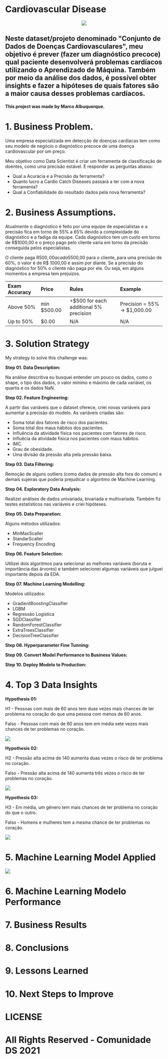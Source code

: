 # Cardiovascular Disease

<p align="center">
<img src="img/cardiovascular_disease.jpg" >
</p>

## Neste dataset/projeto denominado "Conjunto de Dados de Doenças Cardiovasculares", meu objetivo é prever (fazer um diagnóstico precoce) qual paciente desenvolverá problemas cardíacos utilizando o Aprendizado de Máquina. Também por meio da análise dos dados, é possível obter insights e fazer a hipóteses de quais fatores são a maior causa desses problemas cardíacos.

#### This project was made by Marco Albuquerque.

# 1. Business Problem.

Uma empresa especializada em detecção de doenças cardíacas tem como seu modelo de negócio o diagnóstico precoce de uma doença cardiovascular por um preço.

Meu objetivo como Data Scientist é criar um ferramenta de classificação de doentes, como uma precisão estável. E responder as perguntas abaixo:

- Qual a Acurácia e a Precisão da ferramenta?
- Quanto lucro a Cardio Catch Diseases passará a ter com a nova ferramenta?
- Qual a Confiabilidade do resultado dados pela nova ferramenta?

# 2. Business Assumptions.

Atualmente o diagnóstico é feito por uma equipe de especialistas e a precisão fica em torno de 55% a 65% devido a complexidade do diagnóstico e a fadiga da equipe. Cada diagnóstico tem um custo em torno de R$1000,00 e o preço pago pelo cliente varia em torno da precisão conseguida pelos especialistas.

O cliente paga R$500,00 a cada 5% de acurácia acima de 50%. Por exemplo, para uma precisão de 55%, o diagnóstico custa R$500,00 para o cliente, para uma precisão de 60%, o valor é de R$ 1000,00 e assim por diante. Se a precisão do diagnóstico for 50% o cliente não paga por ele. Ou seja, em alguns momentos a empresa tem prejuizos.

| Exam Accuracy | Price          | Rules                                    | Example                         |
|:--------------|:---------------|:-----------------------------------------|:--------------------------------|
| Above 50%     | min \$500\.00  | \+\$500 for each additional 5% precision | Precision = 55% \-> \$1,000\.00 |
| Up to 50%     | $0\.00         | N/A                                      | N/A                             |

# 3. Solution Strategy

My strategy to solve this challenge was:

**Step 01. Data Description:** 

Na análise descritiva eu busquei entender um pouco os dados, como o shape, o tipo dos dados, o valor mínimo e máximo de cada variável, os quartis e os dados NaN.

**Step 02. Feature Engineering:** 

A partir das variáveis que o dataset oferece, criei novas variáveis para aumentar a precisão do modelo. As variáveis criadas são:

- Soma total dos fatores de risco dos pacientes.
- Soma total dos maus hábitos dos pacientes.
- Influência da atividade física nos pacientes com fatores de risco.
- Influêcia da atividade física nos pacientes com maus hábitos.
- IMC.
- Grau de obesidade.
- Uma divisão da pressão alta pela pressão baixa.

**Step 03. Data Filtering:**

Remoção de alguns outliers (como dados de pressão alta fora do comum) e demais sujeiras que poderia prejudicar o algoritmo de Machine Learning.

**Step 04. Exploratory Data Analysis:**

Realizei análises de dados univariada, bivariada e multivariada. Também fiz testes estatísticos nas variáveis e criei hipóteses.  

**Step 05. Data Preparation:**

Alguns métodos utilizados:

- MinMaxScaller
- StandarScaller
- Frequency Encoding

**Step 06. Feature Selection:**

Utilizei dois algoritmos para selecionar as melhores variáveis (boruta e importância das árvores) e também selecionei algumas variáveis que julguei importante depois da EDA. 

**Step 07. Machine Learning Modelling:**

Modelos utilizados:

- GradientBoostingClassifier 
- LGBM
- Regressão Logistica
- SGDClassifier
- RandomForestClassifier
- ExtraTreesClassifier
- DecisionTreeClassifier

**Step 08. Hyperparameter Fine Tunning:**

**Step 09. Convert Model Performance to Business Values:**

**Step 10. Deploy Modelo to Production:**

# 4. Top 3 Data Insights

**Hypothesis 01:**

H1 - Pessoas com mais de 60 anos tem duas vezes mais chances de ter problema no coração do que uma pessoa com menos de 60 anos.

Falso - Pessoas com mais de 60 anos tem em média sete vezes mais chances de ter problemas no coração.

<img src="img/h1.PNG" >

**Hypothesis 02:**

H2 - Pressão alta acima de 140 aumenta duas vezes o risco de ter problema no coração.

Falso - Pressão alta acima de 140 aumenta três vezes o risco de ter problemas no coração.

<img src="img/h2.PNG" >

**Hypothesis 03:**

H3 - Em média, um gênero tem mais chances de ter problema no coração do que o outro.

Falso - Homens e mulheres tem a mesma chance de ter problemas no coração.

<img src="img/h3.PNG" >

# 5. Machine Learning Model Applied

<img src="img/Modelos.PNG" >

# 6. Machine Learning Modelo Performance

# 7. Business Results

# 8. Conclusions

# 9. Lessons Learned

# 10. Next Steps to Improve

# LICENSE

# All Rights Reserved - Comunidade DS 2021
